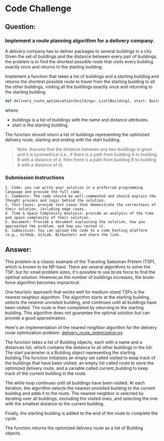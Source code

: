 # Code Challenge

## Question:

### Implement a route planning algorithm for a delivery company.

A delivery company has to deliver packages to several buildings in a city. Given the set of buildings and the distance between every pair of buildings, the problem is to find the shortest possible route that visits every building exactly once and returns to the starting building.

Implement a function that takes a list of buildings and a starting building and returns the shortest possible route to travel from the starting building to all the other buildings, visiting all the buildings exactly once and returning to the starting building.

```python
def delivery_route_optimization(buildings: List[Building], start: Building) -> List[Building]:
```


where:
- buildings is a list of buildings with the name and distance attributes.
- start is the starting building.

The function should return a list of buildings representing the optimized delivery route, starting and ending with the start building.

> Note: Assume that the distance between any two buildings is given and it is symmetrical (i.e., if there is a path from building A to building B with a distance of d, then there is a path from building B to building A with a distance of d).

### Submission Instructions
~~~
1  Code: you can write your solution in a preferred programming language and provide the full code.
2. Comments: The code should be well-commented and should explain the thought process and logic behind the solution.
3. Test Cases: provide test cases that demonstrate the correctness of their solution, including edge cases.
4  Time & Space Complexity Analysis: provide an analysis of the time and space complexity of their solution.
5. Document: Provide a document explaining the solution, how you approached the problem, and how you tested it.
6. Submission: You can upload the code to a code hosting platform (e.g., GitHub, GitLab, Bitbucket) and share the link.
~~~

## Answer:

This problem is a classic example of the Traveling Salesman Prblem (TSP), which is known to be NP-hard. There are several algorithms to solve the TSP, but for small problem sizes, it's possible to use brute force to find the optimal solution. However,as the number of buildings increases, the brute-force algorithm becomes impractical.

One heuristic approach that works well for medium-sized TSPs is the nearest neighbor algorithm. The algorithm starts at the starting building, selects the nearest unvisited building, and continues until all buildings have been visited. The route is then completed by returning to the starting building. This algorithm does not guarantee the optimal solution but can provide a good approximation.

Here's an implementation of the nearest neighbor algorithm for the delivery route optimization problem: [delivery_route_optimization.py](delivery_route_optimization.py)

The function takes a list of Building objects, each with a name and a distances list, which contains the distance to all other buildings in the list. The start parameter is a Building object representing the starting building.The function initializes an empty set called visited to keep track of the buildings that have been visited, an empty list called route to store the optimized delivery route, and a variable called current_building to keep track of the current building in the route.

The while loop continues until all buildings have been visited. At each iteration, the algorithm selects the nearest unvisited building to the current building and adds it to the route. The nearest neighbor is selected by iterating over all buildings, excluding the visited ones, and selecting the one with the smallest distance to the current building.

Finally, the starting building is added to the end of the route to complete the cycle.

The function returns the optimized delivery route as a list of Building objects.